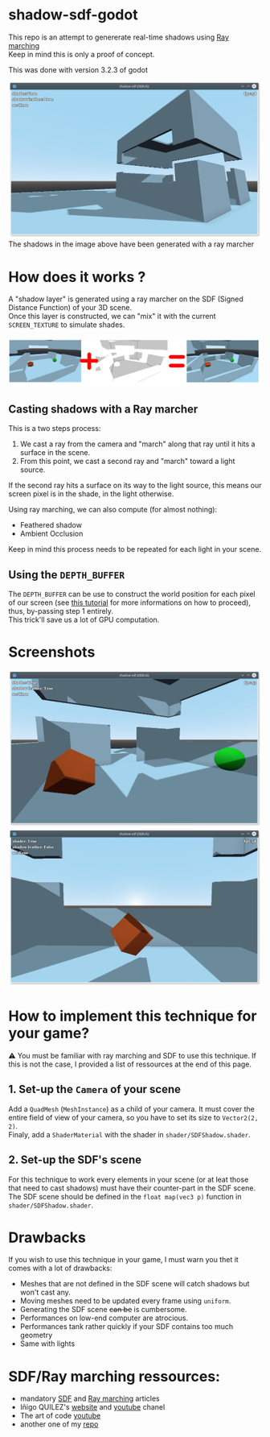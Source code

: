# shadow-sdf-godot
This repo is an attempt to genererate real-time shadows using [Ray marching](https://en.wikipedia.org/wiki/Volume_ray_casting)  
Keep in mind this is only a proof of concept.  

This was done with version 3.2.3 of godot

![shadow with sdf](https://github.com/Eptwalabha/shadow-sdf-godot/blob/main/image/screen-01.png?raw=true)
The shadows in the image above have been generated with a ray marcher

# How does it works ?

A "shadow layer" is generated using a ray marcher on the SDF (Signed Distance Function) of your 3D scene.  
Once this layer is constructed, we can "mix" it with the current `SCREEN_TEXTURE` to simulate shades.  

![building shadow](https://github.com/Eptwalabha/shadow-sdf-godot/blob/main/image/explanations.png?raw=true)

## Casting shadows with a Ray marcher

This is a two steps process:  
1. We cast a ray from the camera and "march" along that ray until it hits a surface in the scene.
2. From this point, we cast a second ray and "march" toward a light source.

If the second ray hits a surface on its way to the light source, this means our screen pixel is in the shade, in the light otherwise.

Using ray marching, we can also compute (for almost nothing):
- Feathered shadow
- Ambient Occlusion

Keep in mind this process needs to be repeated for each light in your scene.

## Using the `DEPTH_BUFFER`

The `DEPTH_BUFFER` can be use to construct the world position for each pixel of our screen (see [this tutorial](https://docs.godotengine.org/en/stable/tutorials/shading/advanced_postprocessing.html#depth-texture) for more informations on how to proceed), thus, by-passing step 1 entirely.  
This trick'll save us a lot of GPU computation.  

# Screenshots

![screenshot 1](https://github.com/Eptwalabha/shadow-sdf-godot/blob/main/image/screen-02.png?raw=true )
![screenshot 2](https://github.com/Eptwalabha/shadow-sdf-godot/blob/main/image/screen-03.png?raw=true )

# How to implement this technique for your game?

:warning: You must be familiar with ray marching and SDF to use this technique. If this is not the case, I provided a list of ressources at the end of this page.

## 1. Set-up the `Camera` of your scene

Add a `QuadMesh` (`MeshInstance`) as a child of your camera. It must cover the entire field of view of your camera, so you have to set its size to `Vector2(2, 2)`.  
Finaly, add a `ShaderMaterial` with the shader in `shader/SDFShadow.shader`.

## 2. Set-up the SDF's scene

For this technique to work every elements in your scene (or at leat those that need to cast shadows) must have their counter-part in the SDF scene.  
The SDF scene should be defined in the `float map(vec3 p)` function in `shader/SDFShadow.shader`.  


# Drawbacks

If you wish to use this technique in your game, I must warn you thet it comes with a lot of drawbacks:
- Meshes that are not defined in the SDF scene will catch shadows but won't cast any.
- Moving meshes need to be updated every frame using `uniform`.
- Generating the SDF scene ~~can be~~ is cumbersome.
- Performances on low-end computer are atrocious.
- Performances tank rather quickly if your SDF contains too much geometry
- Same with lights  


# SDF/Ray marching ressources:

- mandatory [SDF](https://en.wikipedia.org/wiki/Signed_distance_function) and [Ray marching](https://en.wikipedia.org/wiki/Volume_ray_casting) articles
- Iñigo QUILEZ's [website](https://www.iquilezles.org/www/index.htm) and [youtube](https://www.youtube.com/user/mari1234mari) chanel
- The art of code [youtube](https://www.youtube.com/channel/UCcAlTqd9zID6aNX3TzwxJXg)
- another one of my [repo](https://github.com/Eptwalabha/raymarching-godot)
